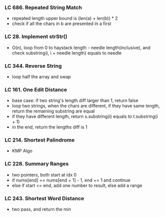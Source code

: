 ### LC 686. Repeated String Match
* repeated length upper bound is (len(a) + len(b)) * 2
* check if all the chars in b are presented in a first


### LC 28. Implement strStr()
* O(n), loop from 0 to haystack length - needle length(inclusive), and check substring(i, i + needle length) equals to needle


### LC 344. Reverse String
* loop half the array and swap

### LC 161. One Edit Distance
* base case: if two string's length diff larger than 1, return false
* loop two strings, when the chars are different, if they have same length, return the remaining substring are equal
* if they have different length, return s.substring(i) equals to t.substring(i + 1)
* in the end, return the lengths diff is 1

### LC 214. Shortest Palindrome
* KMP Algo

### LC 228. Summary Ranges
* two pointers, both start at idx 0
* if nums[end] == nums[end + 1] - 1, end += 1 and continue
* else if start == end, add one number to result, else add a range

### LC 243. Shortest Word Distance
* two pass, and return the min